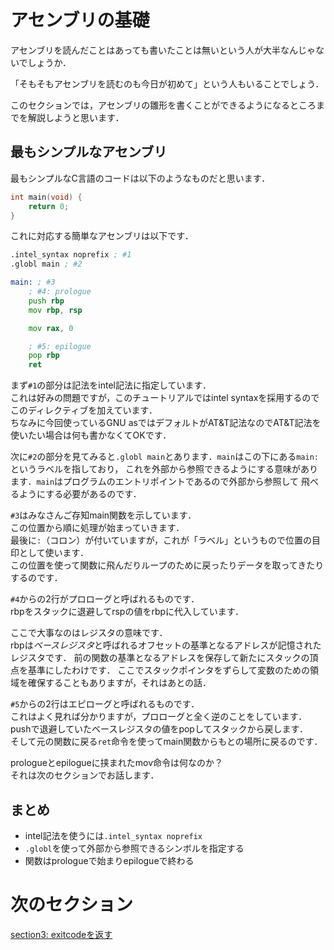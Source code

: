 # アセンブリの基礎
アセンブリを読んだことはあっても書いたことは無いという人が大半なんじゃないでしょうか．

「そもそもアセンブリを読むのも今日が初めて」という人もいることでしょう．

このセクションでは，アセンブリの雛形を書くことができるようになるところまでを解説しようと思います．  

## 最もシンプルなアセンブリ 
最もシンプルなC言語のコードは以下のようなものだと思います．
```c
int main(void) {
    return 0;
}
```

これに対応する簡単なアセンブリは以下です．
```asm
.intel_syntax noprefix ; #1
.globl main ; #2

main: ; #3
    ; #4: prologue
    push rbp
    mov rbp, rsp

    mov rax, 0

    ; #5: epilogue
    pop rbp
    ret
```

まず`#1`の部分は記法をintel記法に指定しています．    
これは好みの問題ですが，このチュートリアルではintel syntaxを採用するのでこのディレクティブを加えています．    
ちなみに今回使っているGNU asではデフォルトがAT&T記法なのでAT&T記法を使いたい場合は何も書かなくてOKです．    

次に`#2`の部分を見てみると`.globl main`とあります．`main`はこの下にある`main:`というラベルを指しており，
これを外部から参照できるようにする意味があります．`main`はプログラムのエントリポイントであるので外部から参照して
飛べるようにする必要があるのです．  

`#3`はみなさんご存知main関数を示しています．  
この位置から順に処理が始まっていきます．  
最後に`:`（コロン）が付いていますが，これが「ラベル」というもので位置の目印として使います．  
この位置を使って関数に飛んだりループのために戻ったりデータを取ってきたりするのです．  
  
`#4`からの2行がプロローグと呼ばれるものです．  
rbpをスタックに退避してrspの値をrbpに代入しています．  

ここで大事なのはレジスタの意味です．  
rbpは*ベースレジスタ*と呼ばれるオフセットの基準となるアドレスが記憶されたレジスタです．
前の関数の基準となるアドレスを保存して新たにスタックの頂点を基準にしたわけです．
ここでスタックポインタをずらして変数のための領域を確保することもありますが，それはあとの話．

`#5`からの2行はエピローグと呼ばれるものです．  
これはよく見れば分かりますが，プロローグと全く逆のことをしています．  
pushで退避していたベースレジスタの値をpopしてスタックから戻します．  
そして元の関数に戻る`ret`命令を使ってmain関数からもとの場所に戻るのです．  
  
prologueとepilogueに挟まれたmov命令は何なのか？  
それは次のセクションでお話します．  

## まとめ
- intel記法を使うには`.intel_syntax noprefix`
- `.globl`を使って外部から参照できるシンボルを指定する
- 関数はprologueで始まりepilogueで終わる

# 次のセクション
[section3: exitcodeを返す](/sections/section3_ReturnExitCode.md)

